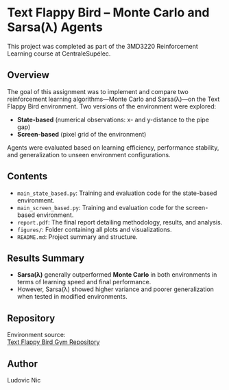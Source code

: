 # Text Flappy Bird – Monte Carlo and Sarsa(λ) Agents

This project was completed as part of the 3MD3220 Reinforcement Learning course at CentraleSupélec.

## Overview

The goal of this assignment was to implement and compare two reinforcement learning algorithms—Monte Carlo and Sarsa(λ)—on the Text Flappy Bird environment. Two versions of the environment were explored:

- **State-based** (numerical observations: x- and y-distance to the pipe gap)
- **Screen-based** (pixel grid of the environment)

Agents were evaluated based on learning efficiency, performance stability, and generalization to unseen environment configurations.

## Contents

- `main_state_based.py`: Training and evaluation code for the state-based environment.
- `main_screen_based.py`: Training and evaluation code for the screen-based environment.
- `report.pdf`: The final report detailing methodology, results, and analysis.
- `figures/`: Folder containing all plots and visualizations.
- `README.md`: Project summary and structure.

## Results Summary

- **Sarsa(λ)** generally outperformed **Monte Carlo** in both environments in terms of learning speed and final performance.
- However, Sarsa(λ) showed higher variance and poorer generalization when tested in modified environments.

## Repository

Environment source:  
[Text Flappy Bird Gym Repository](https://gitlab-research.centralesupelec.fr/stergios.christodoulidis/text-flappy-bird-gym)

## Author

Ludovic Nic
